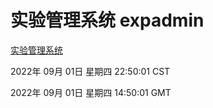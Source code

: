# 实验管理系统 expadmin
[实验管理系统](http://59.174.9.48:56808/expadmin-782313d2-e1b1-4ea7-932e-3a55e6a1a4d0/)

2022年 09月 01日 星期四 22:50:01 CST

2022年 09月 01日 星期四 14:50:01 GMT
